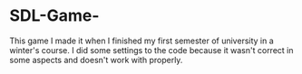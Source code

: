 # SDL-Game-

This game I made it when I finished my first semester of university in a winter's course.
I did some settings to the code because it wasn't correct in some aspects and doesn't work with properly.

